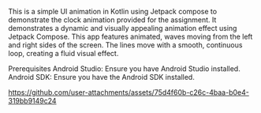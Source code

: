 This is a simple UI animation in Kotlin using Jetpack compose to demonstrate the clock animation provided for the assignment.
It demonstrates a dynamic and visually appealing animation effect using Jetpack Compose. This app features animated, waves moving from the left and right sides of the screen. The lines move with a smooth, continuous loop, creating a fluid visual effect.

Prerequisites
Android Studio: Ensure you have Android Studio installed.
Android SDK: Ensure you have the Android SDK installed.



https://github.com/user-attachments/assets/75d4f60b-c26c-4baa-b0e4-319bb9149c24

